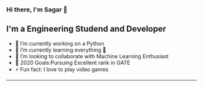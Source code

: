 ### Hi there, I'm Sagar 👋

## I'm a Engineering Studend and Developer

- 🔭 I’m currently working on a Python
- 🌱 I’m currently learning everything 🤣
- 👯 I’m looking to collaborate with Machine Learning Enthusiast
- 🥅 2020 Goals:Pursuing Excellent rank in GATE
- ⚡ Fun fact: I love to play video games
---

[instagram]: https://instagram.com/sagar_patel_1908
[linkedin]: https://www.linkedin.com/in/sagar-chodavadiya-1131a1150/


